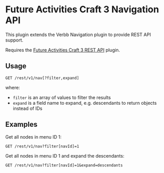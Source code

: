 # Future Activities Craft 3 Navigation API

This plugin extends the Verbb Navigation plugin to provide REST API support.

Requires the [Future Activities Craft 3 REST API](https://github.com/FutureActivities/Craft3-REST-API) plugin.

## Usage

    GET /rest/v1/nav[?filter,expand]
    
where:

- `filter` is an array of values to filter the results
- `expand` is a field name to expand, e.g. descendants to return objects instead of IDs

## Examples

Get all nodes in menu ID 1:

    GET /rest/v1/nav?filter[navId]=1
    
Get all nodes in menu ID 1 and expand the descendants:

    GET /rest/v1/nav?filter[navId]=1&expand=descendants